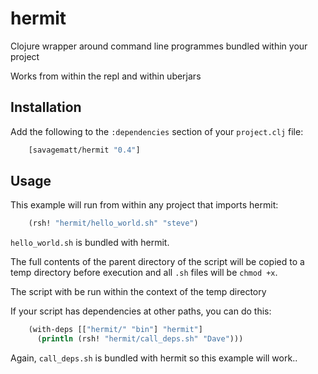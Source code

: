 hermit
=======

Clojure wrapper around command line programmes bundled within your project

Works from within the repl and within uberjars


## Installation

Add the following to the `:dependencies` section of your `project.clj` file:

```clj
    [savagematt/hermit "0.4"]
```

## Usage

This example will run from within any project that imports hermit:
```clj
    (rsh! "hermit/hello_world.sh" "steve")
```

`hello_world.sh` is bundled with hermit.

The full contents of the parent directory of the script will be copied to a temp directory
before execution and all `.sh` files will be `chmod +x`.

The script with be run within the context of the temp directory

If your script has dependencies at other paths, you can do this:

```clj
    (with-deps [["hermit/" "bin"] "hermit"]
      (println (rsh! "hermit/call_deps.sh" "Dave")))
```

Again, `call_deps.sh` is bundled with hermit so this example will work..
